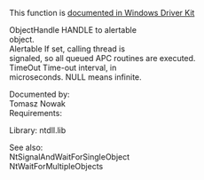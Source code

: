 This function is [documented in Windows Driver Kit](https://learn.microsoft.com/en-us/windows-hardware/drivers/ddi/ntifs/nf-ntifs-zwwaitforsingleobject)

ObjectHandle HANDLE to alertable \
object. \
Alertable If set, calling thread is \
signaled, so all queued APC routines are executed. \
TimeOut Time\-out interval, in \
microseconds. NULL means infinite.

Documented by: \
Tomasz Nowak \
Requirements:

Library: ntdll.lib

See also: \
NtSignalAndWaitForSingleObject \
NtWaitForMultipleObjects
